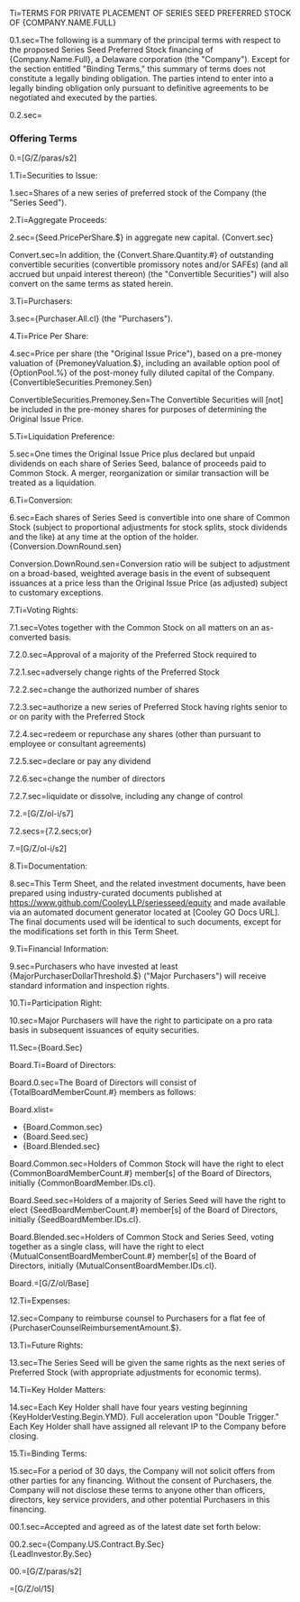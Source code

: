 Ti=<span style="text-transform:uppercase">TERMS FOR PRIVATE PLACEMENT OF SERIES SEED PREFERRED STOCK OF {Company.Name.Full}</span>

0.1.sec=The following is a summary of the principal terms with respect to the proposed Series Seed Preferred Stock financing of {Company.Name.Full}, a Delaware corporation (the "Company").  Except for the section entitled "Binding Terms," this summary of terms does not constitute a legally binding obligation.  The parties intend to enter into a legally binding obligation only pursuant to definitive agreements to be negotiated and executed by the parties.

0.2.sec=<h3>Offering Terms</h3>

0.=[G/Z/paras/s2]

1.Ti=Securities to Issue:  

1.sec=Shares of a new series of preferred stock of the Company (the "Series Seed").

2.Ti=Aggregate Proceeds:	

2.sec={Seed.PricePerShare.$} in aggregate new capital. {Convert.sec}

Convert.sec=In addition, the {Convert.Share.Quantity.#} of outstanding convertible securities (convertible promissory notes and/or SAFEs) (and all accrued but unpaid interest thereon) (the "Convertible Securities") will also convert on the same terms as stated herein.

3.Ti=Purchasers:	

3.sec={Purchaser.All.cl} (the "Purchasers").

4.Ti=Price Per Share:

4.sec=Price per share (the "Original Issue Price"), based on a pre-money valuation of {PremoneyValuation.$}, including an available option pool of {OptionPool.%} of the post-money fully diluted capital of the Company. {ConvertibleSecurities.Premoney.Sen}

ConvertibleSecurities.Premoney.Sen=The Convertible Securities will [not] be included in the pre-money shares for purposes of determining the Original Issue Price.

5.Ti=Liquidation Preference:

5.sec=One times the Original Issue Price plus declared but unpaid dividends on each share of Series Seed, balance of proceeds paid to Common Stock.  A merger, reorganization or similar transaction will be treated as a liquidation.

6.Ti=Conversion:

6.sec=Each shares of Series Seed is convertible into one share of Common Stock (subject to proportional adjustments for stock splits, stock dividends and the like) at any time at the option of the holder. {Conversion.DownRound.sen}

Conversion.DownRound.sen=Conversion ratio will be subject to adjustment on a broad-based, weighted average basis in the event of subsequent issuances at a price less than the Original Issue Price (as adjusted) subject to customary exceptions.

7.Ti=Voting Rights:	

7.1.sec=Votes together with the Common Stock on all matters on an as-converted basis.

7.2.0.sec=Approval of a majority of the Preferred Stock required to

7.2.1.sec=adversely change rights of the Preferred Stock

7.2.2.sec=change the authorized number of shares

7.2.3.sec=authorize a new series of Preferred Stock having rights senior to or on parity with the Preferred Stock

7.2.4.sec=redeem or repurchase any shares (other than pursuant to employee or consultant agreements)

7.2.5.sec=declare or pay any dividend

7.2.6.sec=change the number of directors

7.2.7.sec=liquidate or dissolve, including any change of control

7.2.=[G/Z/ol-i/s7]

7.2.secs={7.2.secs;or}

7.=[G/Z/ol-i/s2]

8.Ti=Documentation:	

8.sec=This Term Sheet, and the related investment documents, have been prepared using industry-curated documents published at https://www.github.com/CooleyLLP/seriesseed/equity and made available via an automated document generator located at [Cooley GO Docs URL]. The final documents used will be identical to such documents, except for the modifications set forth in this Term Sheet.   

9.Ti=Financial Information:	

9.sec=Purchasers who have invested at least {MajorPurchaserDollarThreshold.$} ("Major Purchasers") will receive standard information and inspection rights.

10.Ti=Participation Right:	

10.sec=Major Purchasers will have the right to participate on a pro rata basis in subsequent issuances of equity securities.

11.Sec={Board.Sec}

Board.Ti=Board of Directors:	

Board.0.sec=The Board of Directors will consist of {TotalBoardMemberCount.#} members as follows: 

Board.xlist=<ul><li>{Board.Common.sec}<li>{Board.Seed.sec}<li>{Board.Blended.sec}</ul>

Board.Common.sec=Holders of Common Stock will have the right to elect {CommonBoardMemberCount.#} member[s] of the Board of Directors, initially {CommonBoardMember.IDs.cl}.

Board.Seed.sec=Holders of a majority of Series Seed will have the right to elect {SeedBoardMemberCount.#} member[s] of the Board of Directors, initially {SeedBoardMember.IDs.cl}.

Board.Blended.sec=Holders of Common Stock and Series Seed, voting together as a single class, will have the right to elect {MutualConsentBoardMemberCount.#} member[s] of the Board of Directors, initially {MutualConsentBoardMember.IDs.cl}.

Board.=[G/Z/ol/Base]

12.Ti=Expenses:

12.sec=Company to reimburse counsel to Purchasers for a flat fee of {PurchaserCounselReimbursementAmount.$}.

13.Ti=Future Rights:	

13.sec=The Series Seed will be given the same rights as the next series of Preferred Stock (with appropriate adjustments for economic terms).

14.Ti=Key Holder Matters:	

14.sec=Each Key Holder shall have four years vesting beginning {KeyHolderVesting.Begin.YMD}. Full acceleration upon "Double Trigger." Each Key Holder shall have assigned all relevant IP to the Company before closing.

15.Ti=Binding Terms:

15.sec=For a period of 30 days, the Company will not solicit offers from other parties for any financing.  Without the consent of Purchasers, the Company will not disclose these terms to anyone other than officers, directors, key service providers, and other potential Purchasers in this financing.

00.1.sec=Accepted and agreed as of the latest date set forth below:

00.2.sec={Company.US.Contract.By.Sec}<br>{LeadInvestor.By.Sec}

00.=[G/Z/paras/s2]

=[G/Z/ol/15]